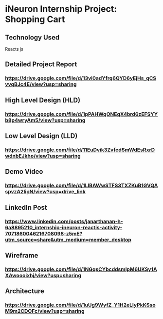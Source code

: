 # iNeuron Internship Project: Shopping Cart

## Technology Used
Reacts js
## Detailed Project Report
### https://drive.google.com/file/d/13vi0adYfrq6QYD6yEjHs_qCSvvgBJc4E/view?usp=sharing
## High Level Design (HLD)
 ### https://drive.google.com/file/d/1pPAHWqONEgX4brd6zEFSYYb8p4wryAm5/view?usp=sharing
## Low Level Design (LLD)
### https://drive.google.com/file/d/11EuDvik3ZvfcdSmWdEsRxrDwdnbEJkho/view?usp=sharing
## Demo Video
### https://drive.google.com/file/d/1LIBAWwSTFS3TXZKuB1GVQAspvzA2IipN/view?usp=drive_link
## LinkedIn Post
### https://www.linkedin.com/posts/janarthanan-h-6a8895210_internship-ineuron-reactjs-activity-7071860046216708098-z5mE?utm_source=share&utm_medium=member_desktop
## Wireframe
### https://drive.google.com/file/d/1NGqsCYbcddsmlpM6UKSy1AXAwoooixhj/view?usp=sharing
## Architecture 
### https://drive.google.com/file/d/1uUg9WyfZ_Y1H2eLlyPkKSsoM9m2CDOFc/view?usp=sharing
